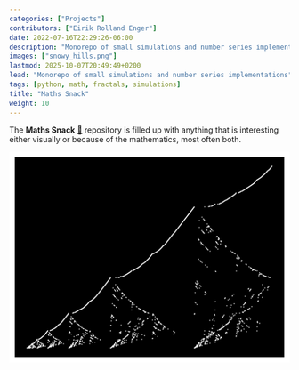 ```yaml
---
categories: ["Projects"]
contributors: ["Eirik Rolland Enger"]
date: 2022-07-16T22:29:26-06:00
description: "Monorepo of small simulations and number series implementations"
images: ["snowy_hills.png"]
lastmod: 2025-10-07T20:49:49+0200
lead: "Monorepo of small simulations and number series implementations"
tags: [python, math, fractals, simulations]
title: "Maths Snack"
weight: 10
---
```


The **Maths Snack** [:link:](https://maths-snack.eirik.re/) repository is filled up
with anything that is interesting either visually or because of the mathematics, most
often both.

![snowy-hills-from-math-snack-library](https://raw.githubusercontent.com/engeir/maths-snack/master/lookbook/snowy_hills.png)
